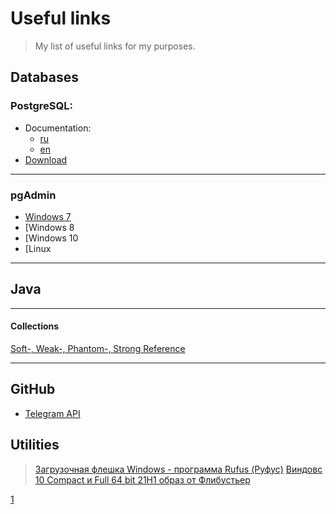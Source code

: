 # Useful links
>My list of useful links for my purposes.


## Databases
### PostgreSQL:
   - Documentation:
      - [ru](https://postgrespro.ru/docs/postgresql)
      - [en](https://www.postgresql.org/docs/)
   - [Download](https://www.postgresql.org/download/)
***
### pgAdmin
   * [Windows 7](https://www.postgresql.org/ftp/pgadmin/pgadmin4/v4.30/windows/)
   * [Windows 8
   * [Windows 10
   * [Linux  
***
## Java
***
#### Collections
[Soft-, Weak-, Phantom-, Strong Reference](https://habr.com/ru/post/169883/)

***

## GitHub 
- [Telegram API]()



## Utilities

>[Загрузочная флешка Windows - программа Rufus (Руфус)](^1)
>[Виндовс 10 Compact и Full 64 bit 21H1 образ от Флибустьер](https://windowsbit.net/windows-10-64bit-sborki/352-vindovs-10-compact-i-full-64-bit-21h1-obraz-ot-flibuster.html)


[1](https://windowsbit.net/programmy-dlya-windows/38-rufus-zagruzochnaya-fleshka-windows.html)
